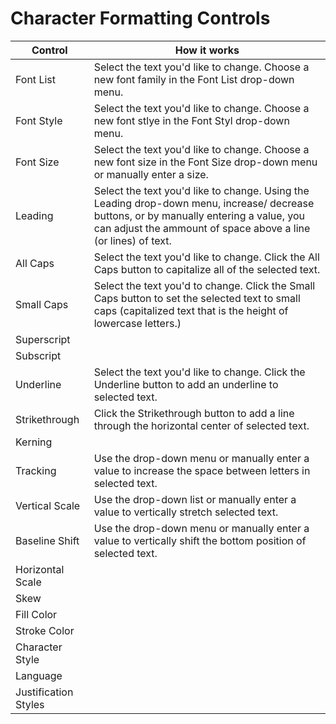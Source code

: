 # Character Formatting Controls

| Control | How it works |
| --- | --- |
| Font List | Select the text you'd like to change. Choose a new font family in the Font List drop-down menu. |
| Font Style | Select the text you'd like to change. Choose a new font stlye in the Font Styl drop-down menu. |
| Font Size | Select the text you'd like to change. Choose a new font size in the Font Size drop-down menu or manually enter a size. |
| Leading | Select the text you'd like to change. Using the Leading drop-down menu, increase/ decrease buttons, or by manually entering a value, you can adjust the ammount of space above a line (or lines) of text.   |
| All Caps | Select the text you'd like to change. Click the All Caps button to capitalize all of the selected text. |
| Small Caps | Select the text you'd to change. Click the Small Caps button to set the selected text to small caps (capitalized text that is the height of lowercase letters.)  |
| Superscript | |
| Subscript | |
| Underline | Select the text you'd like to change. Click the Underline button to add an underline to selected text. |
| Strikethrough | Click the Strikethrough button to add a line through the horizontal center of selected text. |
| Kerning |  |
| Tracking | Use the drop-down menu or manually enter a value to increase the space between letters in selected text. |
| Vertical Scale | Use the drop-down list or manually enter a value to vertically stretch selected text. |
| Baseline Shift | Use the drop-down menu or manually enter a value to vertically shift the bottom position of selected text. |
| Horizontal Scale |  |
| Skew |  |
| Fill Color | |
| Stroke Color | |
| Character Style |  |
| Language | |
| Justification Styles |  |

